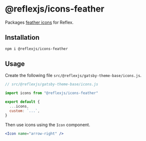 # @reflexjs/icons-feather

Packages [feather icons](https://feathericons.com) for Reflex.

## Installation

```sh
npm i @reflexjs/icons-feather
```

## Usage

Create the following file `src/@reflexjs/gatsby-theme-base/icons.js`.

```js
// src/@reflexjs/gatsby-theme-base/icons.js

import icons from "@reflexjs/icons-feather"

export default {
  ...icons,
  custom: `...`,
}
```

Then use icons using the `Icon` component.

```jsx
<Icon name="arrow-right" />
```
